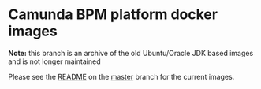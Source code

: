 # Camunda BPM platform docker images

**Note:** this branch is an archive of the old Ubuntu/Oracle JDK based images
and is not longer maintained

Please see the [README][] on the [master][] branch for the current images.

[README]: https://github.com/camunda/docker-camunda-bpm-platform/blob/master/README.md
[master]: https://github.com/camunda/docker-camunda-bpm-platform/
